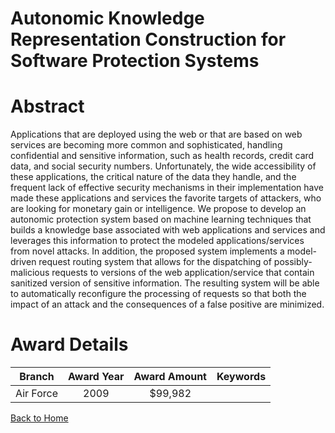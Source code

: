 
Autonomic Knowledge Representation Construction for Software Protection Systems
===============================================================================

# Abstract


Applications that are deployed using the web or that are based on web services are becoming more common and sophisticated, handling confidential and sensitive information, such as health records, credit card data, and social security numbers.  Unfortunately, the wide accessibility of these applications, the critical nature of the data they handle, and the frequent lack of effective security mechanisms in their implementation have made these applications and services the favorite targets of attackers, who are looking for monetary gain or intelligence.  We propose to develop an autonomic protection system based on machine learning techniques that builds a knowledge base associated with web applications and services and leverages this information to protect the modeled applications/services from novel attacks. In addition, the proposed system implements a model-driven request routing system that allows for the dispatching of possibly-malicious requests to versions of the web application/service that contain sanitized version of sensitive information.  The resulting system will be able to automatically reconfigure the processing of requests so that both the impact of an attack and the consequences of a false positive are minimized.  

# Award Details

|Branch|Award Year|Award Amount|Keywords|
| :---: | :---: | :---: | :---: |
|Air Force|2009|$99,982||
  
  


[Back to Home](https://github.com/chrischow/dod_sbir_awards#2298)